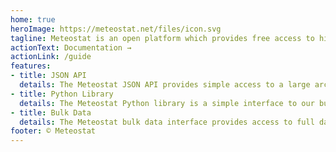 ```yaml
---
home: true
heroImage: https://meteostat.net/files/icon.svg
tagline: Meteostat is an open platform which provides free access to historical weather and climate data.
actionText: Documentation →
actionLink: /guide
features:
- title: JSON API
  details: The Meteostat JSON API provides simple access to a large archive of historical weather and climate data. The records are queried by weather station or geo location and can be filtered by specifying a date range and other optional parameters.
- title: Python Library
  details: The Meteostat Python library is a simple interface to our bulk data dumps. From explorations of single time series to complex analysis - our Python library is the easiest way to consume weather and climate data with the power of Pandas.
- title: Bulk Data
  details: The Meteostat bulk data interface provides access to full data dumps of individual weather stations. The data is provided in CSV and JSON format. Users are not required to sign up for this service and can query as much data as they like.
footer: © Meteostat
---
```

